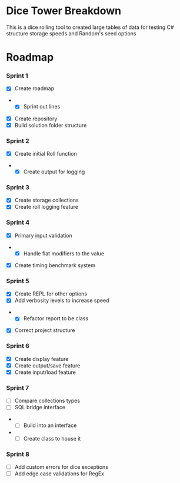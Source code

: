 # Dice Tower Breakdown
This is a dice rolling tool to created large tables of data 
for testing C# structure storage speeds and Random's seed options

# Roadmap 
### Sprint 1
- [x] Create roadmap
- - [X] Sprint out lines
- [x] Create repository 
- [x] Build solution folder structure 

### Sprint 2
- [x] Create initial Roll function
- - [x] Create output for logging

### Sprint 3
- [x] Create storage collections
- [x] Create roll logging feature

### Sprint 4
- [x] Primary input validation
- - [x] Handle flat modifiers to the value
- [x] Create timing benchmark system

### Sprint 5
- [x] Create REPL for other options
- [x] Add verbosity levels to increase speed
- - [x] Refactor report to be class 
- [x] Correct project structure

### Sprint 6
- [x] Create display feature
- [x] Create output/save feature
- [x] Create input/load feature

### Sprint 7
- [ ] Compare collections types
- [ ] SQL bridge interface
- - [ ] Build into an interface
- - [ ] Create class to house it

### Sprint 8
- [ ] Add custom errors for dice exceptions
- [ ] Add edge case validations for RegEx